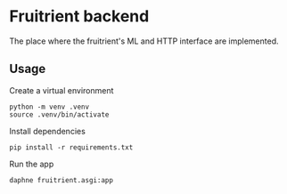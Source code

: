 # Fruitrient backend

The place where the fruitrient's ML and HTTP interface are implemented.

## Usage
Create a virtual environment
```
python -m venv .venv
source .venv/bin/activate
```
Install dependencies
```
pip install -r requirements.txt
```
Run the app
```
daphne fruitrient.asgi:app
```